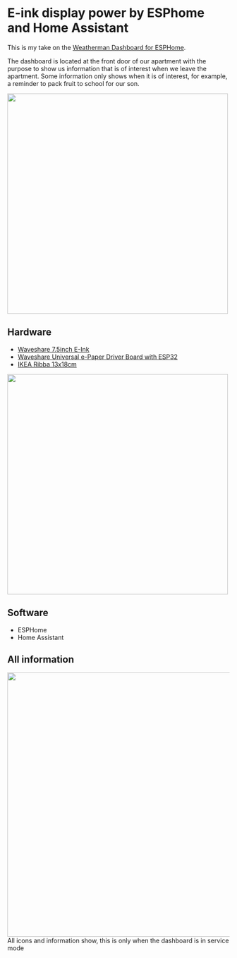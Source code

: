 # E-ink display power by ESPhome and Home Assistant

This is my take on the [Weatherman Dashboard for ESPHome](https://github.com/Madelena/esphome-weatherman-dashboard).

The dashboard is located at the front door of our apartment with the purpose to show us information that is of interest when we leave the apartment. Some information only shows when it is of interest, for example, a reminder to pack fruit to school for our son. 

<img src="https://github.com/Nicxe/esphome/assets/27124316/211c4542-eca8-4a76-987b-7a9b838e2193" width="500">

## Hardware
- [Waveshare 7.5inch E-Ink](https://www.waveshare.com/product/displays/e-paper/7.5inch-e-paper-g.htm) 
- [Waveshare Universal e-Paper Driver Board with ESP32](https://www.waveshare.com/e-paper-esp32-driver-board.htm)
- [IKEA Ribba 13x18cm](https://www.ikea.com/se/sv/p/ribba-ram-svart-50378448/)

<img src="https://github.com/Nicxe/esphome/assets/27124316/88188e7b-4464-457b-ae86-6bd833450265" width="500">

## Software
- ESPHome
- Home Assistant



## All information
<img src="https://github.com/Nicxe/esphome/assets/27124316/baa2c249-bf0b-49a6-9b31-7161c171f8b9" width="600">
<br>All icons and information show, this is only when the dashboard is in service mode

